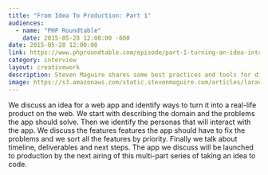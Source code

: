 ```yaml
---
title: "From Idea To Production: Part 1"
audiences:
  - name: "PHP Roundtable"
    date: 2015-05-28 12:00:00 -600
date: 2015-05-28 12:00:00
link: https://www.phproundtable.com/episode/part-1-turning-an-idea-into-code-for-production
category: interview
layout: creativework
description: Steven Maguire shares some best practices and tools for discovering requirements for a green field minimum viable product
image: https://s3.amazonaws.com/static.stevenmaguire.com/articles/laravel-ci.jpg
---
```


We discuss an idea for a web app and identify ways to turn it into a real-life product on the web. We start with describing the domain and the problems the app should solve. Then we identify the personas that will interact with the app. We discuss the features features the app should have to fix the problems and we sort all the features by priority. Finally we talk about timeline, deliverables and next steps. The app we discuss will be launched to production by the next airing of this multi-part series of taking an idea to code.
